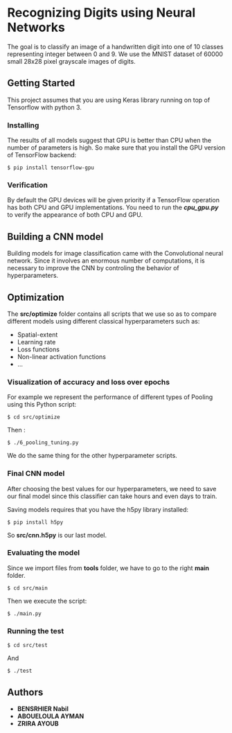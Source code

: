 # Recognizing Digits using Neural Networks

The goal is to classify an image of a handwritten digit into one of 10 classes
representing integer between 0 and 9.
We use the MNIST dataset of 60000 small 28x28 pixel grayscale images of digits.

## Getting Started

This project assumes that you are using Keras library running on top of Tensorflow
with python 3.


### Installing

The results of all models suggest that GPU is better than CPU when the number
of parameters is high.
So make sure that you install the GPU version of TensorFlow backend:

```
$ pip install tensorflow-gpu
```

### Verification

By default the GPU devices will be given priority if a TensorFlow operation
has both CPU and GPU implementations.
You need to run the ***cpu_gpu.py*** to verify the appearance of both CPU and GPU.

## Building a CNN model

Building models for image classification came with the Convolutional neural network.
Since it involves an enormous number of computations, it is necessary to improve
the CNN by controling the behavior of hyperparameters.

## Optimization

The **src/optimize** folder contains all scripts that we use so as to compare different
models using different classical hyperparameters such as:

* Spatial-extent
* Learning rate
* Loss functions
* Non-linear activation functions
* ...

### Visualization of accuracy and loss over epochs

For example we represent the performance of different types of Pooling using
this Python script:

```
$ cd src/optimize
```
Then :
```
$ ./6_pooling_tuning.py
```
We do the same thing for the other hyperparameter scripts.

### Final CNN model

After choosing the best values for our hyperparameters, we need to save our final
model since this classifier can take hours and even days to train.

Saving models requires that you have the h5py library installed:
```
$ pip install h5py
```
So **src/cnn.h5py** is our last model.

### Evaluating the model

Since we import files from **tools** folder, we have to go to the right **main** folder.
```
$ cd src/main
```
Then we execute the script:
```
$ ./main.py
```
### Running the test

```
$ cd src/test
```
And
```
$ ./test
```

## Authors

* **BENSRHIER Nabil**
* **ABOUELOULA AYMAN**
* **ZRIRA AYOUB**
